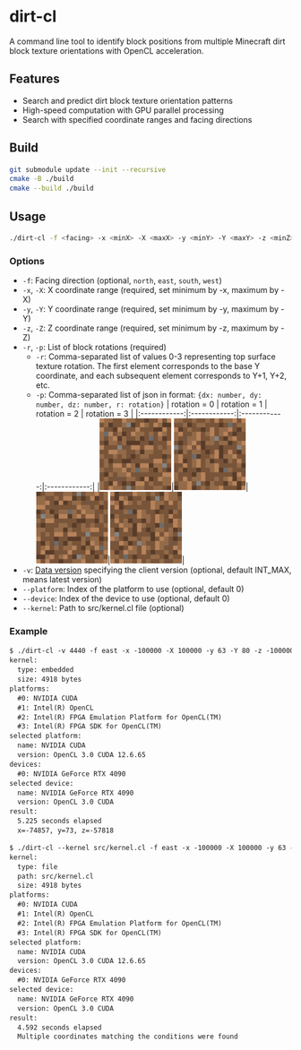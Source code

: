 # dirt-cl

A command line tool to identify block positions from multiple Minecraft dirt block texture orientations with OpenCL acceleration.

## Features

- Search and predict dirt block texture orientation patterns
- High-speed computation with GPU parallel processing
- Search with specified coordinate ranges and facing directions

## Build

```sh
git submodule update --init --recursive
cmake -B ./build
cmake --build ./build
```

## Usage

```sh
./dirt-cl -f <facing> -x <minX> -X <maxX> -y <minY> -Y <maxY> -z <minZ> -Z <maxZ> -r <rotations> -v <dataVersion>
```

### Options

- `-f`: Facing direction (optional, `north`, `east`, `south`, `west`)
- `-x`, `-X`: X coordinate range (required, set minimum by -x, maximum by -X)
- `-y`, `-Y`: Y coordinate range (required, set minimum by -y, maximum by -Y)
- `-z`, `-Z`: Z coordinate range (required, set minimum by -z, maximum by -Z)
- `-r`, `-p`: List of block rotations (required)
  - `-r`: Comma-separated list of values 0-3 representing top surface texture rotation. The first element corresponds to the base Y coordinate, and each subsequent element corresponds to Y+1, Y+2, etc.
  - `-p`: Comma-separated list of json in format: `{dx: number, dy: number, dz: number, r: rotation}`
    | rotation = 0 | rotation = 1 | rotation = 2 | rotation = 3 |
    |:------------:|:------------:|:------------:|:------------:|
    |<img src="img/dirt.png" width="128" height="128">|<img src="img/dirt-rotation-1.png" width="128" height="128">|<img src="img/dirt-rotation-2.png" width="128" height="128">|<img src="img/dirt-rotation-3.png" width="128" height="128">|
- `-v`: [Data version](https://minecraft.wiki/w/Data_version) specifying the client version (optional, default INT_MAX, means latest version)
- `--platform`: Index of the platform to use (optional, default 0)
- `--device`: Index of the device to use (optional, default 0)
- `--kernel`: Path to src/kernel.cl file (optional)

### Example

```txt
$ ./dirt-cl -v 4440 -f east -x -100000 -X 100000 -y 63 -Y 80 -z -100000 -Z 100000 -r 3,2,1,2,0,3,3,1,2,1,0,2,1,0,3,3,3,1,3,3,3,2,2,3,2,2,2,0,1,2,2,2
kernel:
  type: embedded
  size: 4918 bytes
platforms:
  #0: NVIDIA CUDA
  #1: Intel(R) OpenCL
  #2: Intel(R) FPGA Emulation Platform for OpenCL(TM)
  #3: Intel(R) FPGA SDK for OpenCL(TM)
selected platform:
  name: NVIDIA CUDA
  version: OpenCL 3.0 CUDA 12.6.65
devices:
  #0: NVIDIA GeForce RTX 4090
selected device:
  name: NVIDIA GeForce RTX 4090
  version: OpenCL 3.0 CUDA
result:
  5.225 seconds elapsed
  x=-74857, y=73, z=-57818
```

```txt
$ ./dirt-cl --kernel src/kernel.cl -f east -x -100000 -X 100000 -y 63 -Y 80 -z -100000 -Z 100000 -p {dx:0,dy:0,dz:0,r:3},{dx:0,dy:1,dz:0,r:2},{dx:0,dy:3,dz:0,r:1}
kernel:
  type: file
  path: src/kernel.cl
  size: 4918 bytes
platforms:
  #0: NVIDIA CUDA
  #1: Intel(R) OpenCL
  #2: Intel(R) FPGA Emulation Platform for OpenCL(TM)
  #3: Intel(R) FPGA SDK for OpenCL(TM)
selected platform:
  name: NVIDIA CUDA
  version: OpenCL 3.0 CUDA 12.6.65
devices:
  #0: NVIDIA GeForce RTX 4090
selected device:
  name: NVIDIA GeForce RTX 4090
  version: OpenCL 3.0 CUDA
result:
  4.592 seconds elapsed
  Multiple coordinates matching the conditions were found
```

